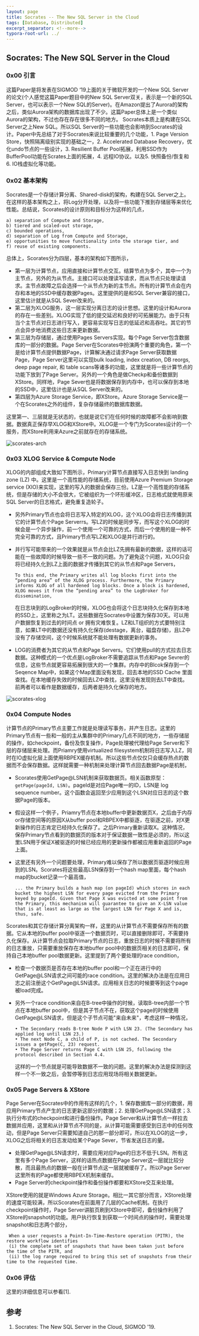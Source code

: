 ```yaml
---
layout: page
title: Socrates -- The New SQL Server in the Cloud
tags: [Database, Distributed]
excerpt_separator: <!--more-->
typora-root-url: ../
---
```


## Socrates: The New SQL Server in the Cloud

### 0x00 引言

  这篇Paper是将发表在SIGMOD ‘19上面的关于微软开发的一个New SQL Server的论文(个人感觉这篇Paper题目中的New SQL Server双关，表示是一个新的SQL Server，也可以表示一个New SQL的Server)。在Amazon提出了Aurora的架构之后，类似Aurora架构的数据库出现了不少。这篇Paper总体上是一个类似Aurora的架构，不过也存在存在很多不同的地方。 Socrates本质上是构建在SQL Server之上New SQL。所以SQL Server的一些功能也会影响到Socrates的设计。Paper中先总结了对于Socrates来说比较重要的几个功能，1. Page Version Store，快照隔离级别实现的基础之一，2. Accelerated Database Recovery，优化undo节点的一些设计，3. Resilient Buffer Pool拓展，利用SSD作为BufferPool功能在Scrates上面的拓展，4. 远程IO协议。以及5. 快照备份/恢复和6. IO栈虚拟化等功能。

### 0x02 基本架构

 Socrates是一个存储计算分离、Shared-disk的架构，构建在SQL Server之上。在这样的基本架构之上，将Log分开处理，以及将一些功能下推到存储层等来优化性能。总结说，Scorates的设计原则和目标分为这样的几点，

```
a) separation of Compute and Storage, 
b) tiered and scaled-out storage, 
c) bounded operations, 
d) separation of Log from Compute and Storage, 
e) opportunities to move functionality into the storage tier, and 
f) reuse of existing components.
```

 总体上，Scorates分为四层，基本的架构如下图所示，

* 第一层为计算节点，应用直接和计算节点交互。结算节点为多个，其中一个为主节点，另外的为从节点。主接口可以处理读写请求，而从节点只处理读请求。主节点故障之后会选择一个从节点为新的主节点。所有的计算节点会在内存和本地的SSD中缓存数据Pages。这里提供的是和SQL Server兼容的接口，这里估计就是从SQL Sever改来的。
* 第二层为XLOG服务，这一层实现分离日志的设计思想。这里的设计和Aurora的存在一些差别。XLOG实现了低的提交延迟和良好的可拓展能力。由于只有当个主节点对日志进行写入，更容易实现写日志的低延迟和高吞吐。其它的节点会异步地消费这些日志来更新数据。
* 第三层为存储层，通过使用Pages Servers实现。每个Page Server包含数据库的一部分的数据。Page Server在Scorates中扮演两个重要的角色，第一个是给计算节点提供数据Page，计算解决通过请求Page Server获取数据Page，Page Server这里可以实现bulk loading, index creation, DB reorgs, deep page repair, 和 table scans等诸多的功能，这里就是将一些计算节点的功能下放到了Page Server。另外的一个角色是做Checkp和备份数据到XStore。同样地，Page Sever也是将数据保存到内存中，也可以保存到本地的SSD中，这里估计也是从SQL Server改来的。
* 第四层为Azure Storage Service，即XStore。Azure Storage Service是一个在Scorates之外的组件，复杂存储最终的数据库数据。

这里第一、三层就是无状态的，也就是说它们在任何时候的故障都不会影响到数据。数据真正保存早XLOG和XStore中。XLOG是一个专门为Scorates设计的一个服务，而XStore利用来Azure之前就存在的存储系统。

![scorates-arch](/assets/images/scorates-arch.png)

### 0x03 XLOG Service & Compute Node 

  XLOG的内部组成大致如下图所示，Primary计算节点直接写入日志快到 landing zone (LZ) 中。这里是一个高性能的存储系统，目前使用Azure Premium Storage service (XIO)来实现，这里的写入的数据会保存三份。LZ是一个高性能的存储系统，但是存储的大小不会很大，它被组织为一个环形缓冲区，日志格式就使用原来SQL Server的日志格式，避免重复造轮子。

* 另外Primary节点也会将日志写入特定的XLOG，这个XLOG会将日志传播到其它的计算节点个Page Serverrs。写LZ的时候是同步写，而写这个XLOG的时候会是一个异步操作，前一个使用一个可靠的方式，而后一个使用的是一种不完全可靠的方式，且Primary节点写LZ和XLOG是并行进行的。

* 并行写可能带来的一个效果就是从节点会比LZ先拥有最新的数据，这样的话可能在一些故障的时候导致一些不一致的问题。为了避免这个问题，XLOG只会将已经持久化到LZ上面的数据才传播到其它的从节点和Page Servers，

  ```
  To this end, the Primary writes all log blocks first into the “pending area” of the XLOG process. Furthermore, the Primary informs XLOG of all hardened log blocks. Once a block is hardened, XLOG moves it from the “pending area” to the LogBroker for dissemination,
  ```

  在日志块到的LogBroker的时候，XLOG也会将这个日志块持久化保存到本地的SSD上，这里称之为LT。这些数据在Socrates中设置为保存30天。可以用户数据恢复到过去的时间点 or 拥有灾难恢复。LZ和LT组织的方式要特别注意，如果LT中的数据还没有持久化保存(destage，离台，磁盘存储)，且LZ中没有了存储空间，这个时候系统就不能处理有数据更新的事务。

* LOG的消费者为其它的从节点和Page Servers。它们使用pull的方式拉去日志数据。这种模式的一个优点是LogBroker不需要追踪从节点和Page Sevrer的信息，这些节点就更容易拓展到很大的一个集群。内存中的Blcok保存到一个Seqence Map中，如果这个Map里面没有发现，回去本地的SSD Cache 里面查找。在本地缓存失效的时候回去LZ中查找，这里没有发现则去LT中查找。前两者可以看作是数据缓存，后两者是持久化保存的地方。

![scorates-xlog](/assets/images/scorates-xlog.png)

### 0x04  Compute Nodes

  计算节点的Primary节点主要工作就是处理读写事务，并产生日志。这里的Primary节点有一些和一般的主从集群中的Primary几点不同的地方，一些存储层的操作，如checkpoint，备份及恢复操作，Page处理被代理给Page Server和下层的存储层来处理。而Priamry使用virtualized filesystem机制将日志写入LZ，同时在IO虚拟化层上面使用RBPEX缓存机制。所以这些节点仅仅只会缓存热点的数据而不会保存数据。这样就需要一种机制来处理计算节点回去数据Page是机制，

* Scorates使用GetPage@LSN机制来获取数据页。相关函数原型：`getPage(pageId, LSN)`。pageId是对应Page唯一的ID，LSN是 log sequence number。这个函数会返回至少应用到这个LSN对应日志的这个数据Page的版本。

* 假设这样一个例子，Priamry节点在本地buffer中更新数据页X，之后由于内存or存储空间等的原因X从buffer pool和RBPEX中都驱逐，在驱逐之前，对X更新操作的日志肯定已经持久化保存了。之后Primary重新读取X。这种情况，保存Primary节点看到的数据页的版本对于保证数据一致性是必须的，所以这里LSN用于保证X被驱逐的时候已经应用的更新操作都被应用重新返回的Page上面。

* 这里还有另外一个问题要处理，Primary难以保存了所以数据页驱逐时候应用到的LSN。Scorates将这些最高LSN保存到一个hash map里面，每个hash map的bucket记录一个最高值，

  ```
  ... the Primary builds a hash map (on pageId) which stores in each bucket the highest LSN for every page evicted from the Primary keyed by pageId. Given that Page X was evicted at some point from the Primary, this mechanism will guarantee to give an X-LSN value that is at least as large as the largest LSN for Page X and is, thus, safe.
  ```

 Scorates和其它存储计算分离架构一样，这里的从计算节点不需要保存所有的数据。它从本地的buffer pool中驱逐一个数据页时，可以直接删除即可，不需要持久化保存。从计算节点会拉取Primary节点的日志，重放日志的时候不需要将所有的日志重放，只需要重放保存在本地buffer pool中的数据页相关的日志即可，保持自己本地buffer pool数据更新。这里提到了两个要处理的race condition，

* 检查一个数据页是否存在本地的buffer pool和一个正在进行中的GetPage@LSN请求之间可能的race condition。这里的解决办法是在应用日志之前注册这个GetPage@LSN请求。应用相关日志的时候要等到这个page被load完成。

* 另外一个race condition来自在B-tree中操作的时候，读取B-tree内部一个节点在本地buffer pool中，但是其子节点不在，获取这个page的时候使用GetPage@LSN请求，但是这个子节点可能"来自未来"，考虑这样一种情况，

  ```
  • The Secondary reads B-tree Node P with LSN 23. (The Secondary has applied log until LSN 23.)
  • The next Node C, a child of P, is not cached. The Secondary issues a getPage(C, 23) request.
  • The Page Server returns Page C with LSN 25, following the protocol described in Section 4.4.
  ```

  这样的一个节点就是可能导致数据不一致的问题。这里的解决办法是探测到这样一个不一致之后，会暂停等到日志应用现场将相关数据更新。

### 0x05 Page Servers & XStore

 Page Server在Socrates中的作用有这样的几个，1. 保存数据库一部分的数据，用应用Primary节点产生的日志更新这部分的数据；2. 处理GetPage@LSN请求；3. 执行分布式的checkpoint和进行备份操作。Page Server和从计算节点一样拉去数据并应用，这里和从计算节点不同的是，从计算可能需要感受到日志中的任何改动，但是Page Server只需要知道自己的那一部分即可，所以在XLOG的这一步，XLOG之后将相关的日志发动给某个Page Sever，节省发送日志的量。

* 处理GetPage@LSN请求时，需要应用对应Page的日志不低于LSN。所有这里有多个Page Server，这样的话热点数据在Page Server这一层就比较分散，而且最热点的数据一般在计算节点这一层就被缓存了。所以Page Server这里所有的Page都使用RBPEX机制来缓存。
* Page Server的checkpoint操作和备份操作都要和XStore交互来处理。

XStore使用的就是Windows Azure Storage。相比一其它部分而言，XStore处理的速度可能较满，所以Scorates在前面用了几层的Cache机制。在执行checkpoint操作时，Page Server讲脏页刷到XStore中即可，备份操作利用了XStore的snapshot的功能。用户执行恢复到获取一个时间点的操作时，需要处理snapshot和日志两个部分，

```
 When a user requests a Point-In-Time-Restore operation (PITR), the restore workflow identifies 
 (i) the complete set of snapshots that have been taken just before the time of the PITR, and 
 (ii) the log range required to bring this set of snapshots from their time to the requested time. 
```

### 0x06 评估

  这里的详细信息可以参看[1].

## 参考

1. Socrates: The New SQL Server in the Cloud, SIGMOD '19.

